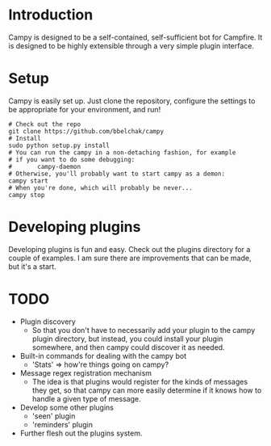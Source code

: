 Introduction
==================

Campy is designed to be a self-contained, self-sufficient bot for Campfire.
It is designed to be highly extensible through a very simple plugin interface.

Setup
==================

Campy is easily set up. Just clone the repository, configure the settings to be
appropriate for your environment, and run!

	# Check out the repo
	git clone https://github.com/bbelchak/campy
	# Install
	sudo python setup.py install
	# You can run the campy in a non-detaching fashion, for example
	# if you want to do some debugging:
	#		campy-daemon
	# Otherwise, you'll probably want to start campy as a demon:
	campy start
	# When you're done, which will probably be never...
	campy stop

Developing plugins
==================

Developing plugins is fun and easy. Check out the plugins directory for a couple
of examples. I am sure there are improvements that can be made, but it's a start.

TODO
===================

* Plugin discovery
	* So that you don't have to necessarily add your plugin to the campy plugin
	directory, but instead, you could install your plugin somewhere, and then
	campy could discover it as needed.
* Built-in commands for dealing with the campy bot
	* 'Stats' => how're things going on campy?
* Message regex registration mechanism
	* The idea is that plugins would register for the kinds of messages they get,
	so that campy can more easily determine if it knows how to handle a given type
	of message.
* Develop some other plugins
	* 'seen' plugin
	* 'reminders' plugin
* Further flesh out the plugins system.
